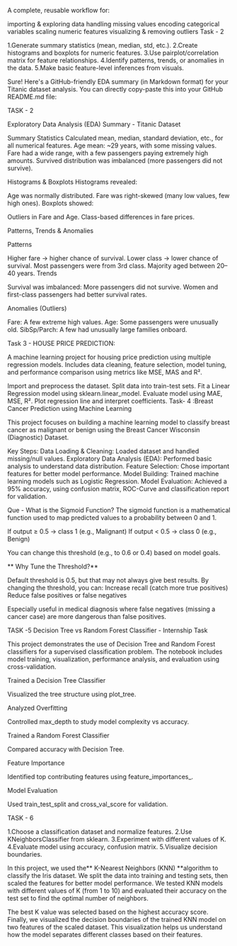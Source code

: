 A complete, reusable workflow for:

importing & exploring data
handling missing values
encoding categorical variables
scaling numeric features
visualizing & removing outliers
Task - 2

1.Generate summary statistics (mean, median, std, etc.). 2.Create histograms and boxplots for numeric features. 3.Use pairplot/correlation matrix for feature relationships. 4.Identify patterns, trends, or anomalies in the data. 5.Make basic feature-level inferences from visuals.

Sure! Here's a GitHub-friendly EDA summary (in Markdown format) for your Titanic dataset analysis. You can directly copy-paste this into your GitHub README.md file:

TASK - 2

Exploratory Data Analysis (EDA) Summary - Titanic Dataset

Summary Statistics
Calculated mean, median, standard deviation, etc., for all numerical features. Age mean: ~29 years, with some missing values. Fare had a wide range, with a few passengers paying extremely high amounts. Survived distribution was imbalanced (more passengers did not survive).

Histograms & Boxplots
Histograms revealed:

Age was normally distributed. Fare was right-skewed (many low values, few high ones). Boxplots showed:

Outliers in Fare and Age. Class-based differences in fare prices.

Patterns, Trends & Anomalies

Patterns

Higher fare → higher chance of survival.
Lower class → lower chance of survival.
Most passengers were from 3rd class.
Majority aged between 20–40 years.
Trends

Survival was imbalanced: More passengers did not survive. Women and first-class passengers had better survival rates.

Anomalies (Outliers)

Fare: A few extreme high values. Age: Some passengers were unusually old. SibSp/Parch: A few had unusually large families onboard.

Task 3 - HOUSE PRICE PREDICTION:

A machine learning project for housing price prediction using multiple regression models. Includes data cleaning, feature selection, model tuning, and performance comparison using metrics like MSE, MAS and R².

Import and preprocess the dataset.
Split data into train-test sets.
Fit a Linear Regression model using sklearn.linear_model.
Evaluate model using MAE, MSE, R².
Plot regression line and interpret coefficients.
Task- 4 :Breast Cancer Prediction using Machine Learning

This project focuses on building a machine learning model to classify breast cancer as malignant or benign using the Breast Cancer Wisconsin (Diagnostic) Dataset.

Key Steps: Data Loading & Cleaning: Loaded dataset and handled missing/null values. Exploratory Data Analysis (EDA): Performed basic analysis to understand data distribution. Feature Selection: Chose important features for better model performance. Model Building: Trained machine learning models such as Logistic Regression. Model Evaluation: Achieved a 95% accuracy, using confusion matrix, ROC-Curve and classification report for validation.

Que - What is the Sigmoid Function? The sigmoid function is a mathematical function used to map predicted values to a probability between 0 and 1.​

If output ≥ 0.5 → class 1 (e.g., Malignant) If output < 0.5 → class 0 (e.g., Benign)

You can change this threshold (e.g., to 0.6 or 0.4) based on model goals.

** Why Tune the Threshold?**

Default threshold is 0.5, but that may not always give best results. By changing the threshold, you can: Increase recall (catch more true positives) Reduce false positives or false negatives

Especially useful in medical diagnosis where false negatives (missing a cancer case) are more dangerous than false positives.

TASK -5 Decision Tree vs Random Forest Classifier - Internship Task

This project demonstrates the use of Decision Tree and Random Forest classifiers for a supervised classification problem. The notebook includes model training, visualization, performance analysis, and evaluation using cross-validation.

Trained a Decision Tree Classifier

Visualized the tree structure using plot_tree.

Analyzed Overfitting

Controlled max_depth to study model complexity vs accuracy.

Trained a Random Forest Classifier

Compared accuracy with Decision Tree.

Feature Importance

Identified top contributing features using feature_importances_.

Model Evaluation

Used train_test_split and cross_val_score for validation.

TASK - 6

1.Choose a classification dataset and normalize features. 2.Use KNeighborsClassifier from sklearn. 3.Experiment with different values of K. 4.Evaluate model using accuracy, confusion matrix. 5.Visualize decision boundaries.

In this project, we used the** K-Nearest Neighbors (KNN) **algorithm to classify the Iris dataset. We split the data into training and testing sets, then scaled the features for better model performance. We tested KNN models with different values of K (from 1 to 10) and evaluated their accuracy on the test set to find the optimal number of neighbors.

The best K value was selected based on the highest accuracy score. Finally, we visualized the decision boundaries of the trained KNN model on two features of the scaled dataset. This visualization helps us understand how the model separates different classes based on their features.
